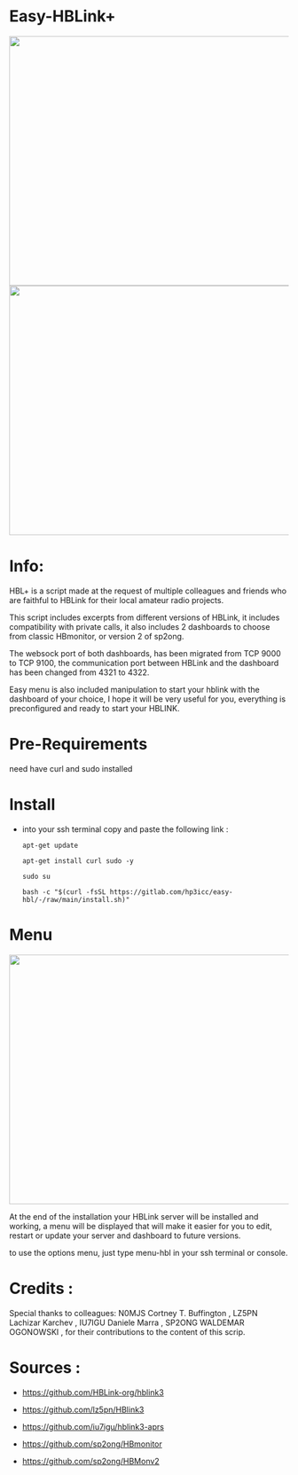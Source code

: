 # Easy-HBLink+  

<img src="https://gitlab.com/hp3icc/easy-hbl/-/raw/main/hbl-mon1.jpg" width="550" height="450"><img src="https://gitlab.com/hp3icc/easy-hbl/-/raw/main/hbl-mon2.jpg" width="550" height="450">

#
# Info:

HBL+ is a script made at the request of multiple colleagues and friends who are faithful to HBLink for their local amateur radio projects.

This script includes excerpts from different versions of HBLink, it includes compatibility with private calls, it also includes 2 dashboards to choose from classic HBmonitor, or version 2 of sp2ong.

The websock port of both dashboards, has been migrated from TCP 9000 to TCP 9100, the communication port between HBLink and the dashboard has been changed from 4321 to 4322.

Easy menu is also included manipulation to start your hblink with the dashboard of your choice, I hope it will be very useful for you, everything is preconfigured and ready to start your HBLINK.

#

# Pre-Requirements

need have curl and sudo installed

#

# Install
* into your ssh terminal copy and paste the following link :

      apt-get update
    
      apt-get install curl sudo -y

      sudo su

      bash -c "$(curl -fsSL https://gitlab.com/hp3icc/easy-hbl/-/raw/main/install.sh)"
               
 #            
  
 # Menu
 
<img src="https://gitlab.com/hp3icc/easy-hbl/-/raw/main/menu-hbl.jpg" width="550" height="450">
 
  At the end of the installation your HBLink server will be installed and working, a menu will be displayed that will make it easier for you to edit, restart or update your server and dashboard to future versions.
  
  to use the options menu, just type menu-hbl in your ssh terminal or console.
  
 #
   
# Credits :

Special thanks to colleagues: N0MJS Cortney T. Buffington , LZ5PN Lachizar Karchev , IU7IGU Daniele Marra , SP2ONG WALDEMAR OGONOWSKI , for their contributions to the content of this scrip.

#

 # Sources :
 
 * https://github.com/HBLink-org/hblink3

 * https://github.com/lz5pn/HBlink3
 
 * https://github.com/iu7igu/hblink3-aprs
 
 * https://github.com/sp2ong/HBmonitor

 * https://github.com/sp2ong/HBMonv2
  
 


